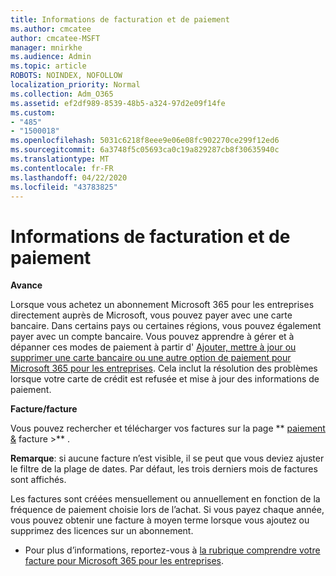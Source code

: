 ```yaml
---
title: Informations de facturation et de paiement
ms.author: cmcatee
author: cmcatee-MSFT
manager: mnirkhe
ms.audience: Admin
ms.topic: article
ROBOTS: NOINDEX, NOFOLLOW
localization_priority: Normal
ms.collection: Adm_O365
ms.assetid: ef2df989-8539-48b5-a324-97d2e09f14fe
ms.custom:
- "485"
- "1500018"
ms.openlocfilehash: 5031c6218f8eee9e06e08fc902270ce299f12ed6
ms.sourcegitcommit: 6a3748f5c05693ca0c19a829287cb8f30635940c
ms.translationtype: MT
ms.contentlocale: fr-FR
ms.lasthandoff: 04/22/2020
ms.locfileid: "43783825"
---
```

# <a name="invoice-and-payment-information"></a>Informations de facturation et de paiement

**Avance**

Lorsque vous achetez un abonnement Microsoft 365 pour les entreprises directement auprès de Microsoft, vous pouvez payer avec une carte bancaire.  Dans certains pays ou certaines régions, vous pouvez également payer avec un compte bancaire.  Vous pouvez apprendre à gérer et à dépanner ces modes de paiement à partir d' [Ajouter, mettre à jour ou supprimer une carte bancaire ou une autre option de paiement pour Microsoft 365 pour les entreprises](https://go.microsoft.com/fwlink/?linkid=2118133).  Cela inclut la résolution des problèmes lorsque votre carte de crédit est refusée et mise à jour des informations de paiement.

**Facture/facture**

Vous pouvez rechercher et télécharger vos factures sur la page ** [paiement &](https://go.microsoft.com/fwlink/p/?linkid=848039) facture >** .  

**Remarque**: si aucune facture n’est visible, il se peut que vous deviez ajuster le filtre de la plage de dates.  Par défaut, les trois derniers mois de factures sont affichés.

Les factures sont créées mensuellement ou annuellement en fonction de la fréquence de paiement choisie lors de l’achat.  Si vous payez chaque année, vous pouvez obtenir une facture à moyen terme lorsque vous ajoutez ou supprimez des licences sur un abonnement.
 
- Pour plus d’informations, reportez-vous à [la rubrique comprendre votre facture pour Microsoft 365 pour les entreprises](https://go.microsoft.com/fwlink/?linkid=2119101).
